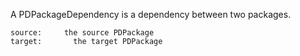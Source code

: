 A PDPackageDependency is a dependency between two packages.	source:		the source PDPackage 	target:	      the target PDPackage